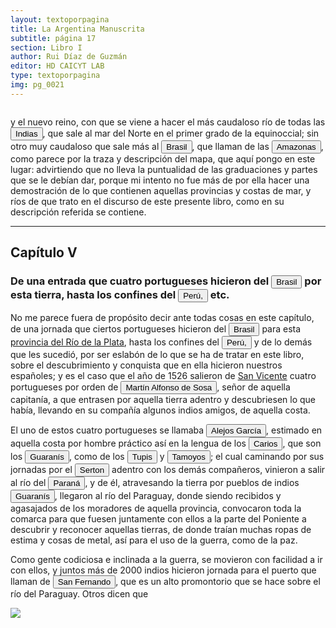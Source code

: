 ```yaml
---
layout: textoporpagina
title: La Argentina Manuscrita
subtitle: página 17
section: Libro I
author: Rui Díaz de Guzmán
editor: HD CAICYT LAB
type: textoporpagina
img: pg_0021
---
```


<div class="row">
    <div class="column">
<p>y el nuevo reino, con que se viene a hacer el más caudaloso río de todas las <button class="balloon" data-balloon-pos="up" data-balloon-length="large" data-balloon="Las Indias Occidentales, una forma muy extendida de denominar a América en todo el período colonial.">Indias</button>, que sale al mar del Norte en el primer grado de la equinoccial; sin otro muy caudaloso que sale más al <a href="https://recogito.pelagios.org/document/wzqxhk0h3vpikm/part/1/edit#c8707536-2c0c-4570-96b1-8fc35da4759f" target="_blank"><button class="balloon" data-balloon-pos="up" data-balloon-length="large" data-balloon="La primera expedición que exploró la región costera brasileña actual, fue parte de la flota que Vasco da Gama llevaba hacia Oriente. Las naves dirigidas por Pedro Álvarez de Cabral se alejaron excesivamente de la costa de África y terminaron en el extremo sur del actual Estado de Bahía, en que el permanecieron entre abril y mayo de 1500. Recién en 1530 la corona portuguesa tomaría acciones, instaurando el régimen de capitanías hereditarias que estructuraría el establecimiento colonial en Brasil.">Brasil</button></a>, que llaman de las <button class="balloon" data-balloon-pos="up" data-balloon-length="large" data-balloon="Río Amazonas.">Amazonas</button>, como parece por la traza y descripción del mapa, que aquí pongo en este lugar: advirtiendo que no lleva la puntualidad de las graduaciones y partes que se le debían dar, porque mi intento no fue más de por ella hacer una demostración de lo que contienen aquellas provincias y costas de mar, y ríos de que trato en el discurso de este presente libro, como en su descripción referida se contiene.</p>    

<hr>

<h2>Capítulo V</h2>

<h3>De una entrada que cuatro portugueses hicieron del <a href="https://recogito.pelagios.org/document/wzqxhk0h3vpikm/part/1/edit#22825113-e4c7-46dd-a1ac-7ee709e6810a" target="_blank"><button class="balloon" data-balloon-pos="up" data-balloon-length="large" data-balloon="La costa de lo que hoy es territorio brasileño fue el primer punto al que llegaron los europeos en América del Sur. La primera expedición que exploró la región fue un desprendimiento de la flota portuguesa que Vasco da Gama (c. 1460-1524) llevaba hacia oriente. Las naves dirigidas por Pedro Álvarez de Cabral (1467-1520) se alejaron excesivamente de la costa de África y terminaron en el extremo sur de actual territorio del Estado de Bahía, en que el permanecieron entre abril y mayo del año 1500. Los portuguese establecieron en la costa precarias feitorias para comerciar verzino o palo brasil con los nativos de las sociedades tupí y guaraní nativas. Recién en 1530 la corona brasileña tomaría acciones decididas para organizar la ocupación portuguesa y las actividades de explotación, cuando instaura el régimen de capitanías hereditarias que estructuraría el establecimiento colonial lusitano en brasil. Bibliografía: Johnson, H. B., &quot;Portuguese Settlement, 1500-1580&quot;, en Bethell, Leslie (ed.), Colonial Brazil, Cambridge, Cambridge University Press, 1987, pp. 1-38; Abulafia, David, El descubrimiento de la humanidad. Encuentros atlánticos en la era de Colón, Barcelona, Crítica, 2009 [2008]; Metcalf, Alida C., Go-Betweens and the Colonization of Brazil, 1500-1600, Austin, University of Texas Press, 2005; Vaz de Caminha, Pêro, Carta del descubrimiento del Brasil, Barcelona, Acantilado, 2009.">Brasil</button></a> por esta tierra, hasta los confines del <a href="https://recogito.pelagios.org/document/wzqxhk0h3vpikm/part/1/edit#a7d77675-31c8-4014-a3a4-b053fa8b1571" target="_blank"><button class="balloon" data-balloon-pos="up" data-balloon-length="large" data-balloon="Entendido como virreinato del Perú.">Perú,</button></a> etc.</h3>

<p>No me parece fuera de propósito decir ante todas cosas en este capítulo, de una jornada que ciertos portugueses hicieron del <a href="https://recogito.pelagios.org/document/wzqxhk0h3vpikm/part/1/edit#d525d8b0-4fba-4a69-9592-6459971f930b" target="_blank"><button class="balloon" data-balloon-pos="up" data-balloon-length="large" data-balloon="La costa de lo que hoy es territorio brasileño fue el primer punto al que llegaron los europeos en América del Sur. La primera expedición que exploró la región fue un desprendimiento de la flota portuguesa que Vasco da Gama (c. 1460-1524) llevaba hacia oriente. Las naves dirigidas por Pedro Álvarez de Cabral (1467-1520) se alejaron excesivamente de la costa de África y terminaron en el extremo sur de actual territorio del Estado de Bahía, en que el permanecieron entre abril y mayo del año 1500. Los portuguese establecieron en la costa precarias feitorias para comerciar verzino o palo brasil con los nativos de las sociedades tupí y guaraní nativas. Recién en 1530 la corona brasileña tomaría acciones decididas para organizar la ocupación portuguesa y las actividades de explotación, cuando instaura el régimen de capitanías hereditarias que estructuraría el establecimiento colonial lusitano en brasil. Bibliografía: Johnson, H. B., &quot;Portuguese Settlement, 1500-1580&quot;, en Bethell, Leslie (ed.), Colonial Brazil, Cambridge, Cambridge University Press, 1987, pp. 1-38; Abulafia, David, El descubrimiento de la humanidad. Encuentros atlánticos en la era de Colón, Barcelona, Crítica, 2009 [2008]; Metcalf, Alida C., Go-Betweens and the Colonization of Brazil, 1500-1600, Austin, University of Texas Press, 2005; Vaz de Caminha, Pêro, Carta del descubrimiento del Brasil, Barcelona, Acantilado, 2009.">Brasil</button></a> para esta <a href="https://recogito.pelagios.org/document/wzqxhk0h3vpikm/part/1/edit#4440e342-38e9-48ac-8bad-39138d4b0701" target="_blank">provincia del Río de la Plata</a>, hasta los confines del <a href="https://recogito.pelagios.org/document/wzqxhk0h3vpikm/part/1/edit#8683a005-c497-4ef6-a730-414b97044eac" target="_blank"><button class="balloon" data-balloon-pos="up" data-balloon-length="large" data-balloon="Entendido como virreinato del Perú.">Perú,</button></a> y de lo demás que les sucedió, por ser eslabón de lo que se ha de tratar en este libro, sobre el descubrimiento y conquista que en ella hicieron nuestros españoles; y es el caso que el año de 1526 salieron de <a href="https://recogito.pelagios.org/document/wzqxhk0h3vpikm/part/1/edit#a67c0cdd-eb84-4085-94db-68a5ef9a31b5" target="_blank">San Vicente</a> cuatro portugueses por orden de <button class="balloon" data-balloon-pos="up" data-balloon-length="large" data-balloon="Martim Afonso de Sousa (Vila Viçosa, 1500 - Lisboa, 21 de julio de 1571), fue un noble, marino y militar portugués, recordado por haber participado en la primera expedición colonizadora de Brasil y por haber sido gobernador de la India portuguesa (1542-1545).. Esta referencia pareceriera un embellecimiento de la historia, ya que de haber ocurrido, esta expedición de la costa del Brasil a los Andes se habría generado entre los núafragos de Solís y de Rodrigo de Acuña sin ninguna mediación oficial.">Martín Alfonso de Sosa</button>, señor de aquella capitanía, a que entrasen por aquella tierra adentro y descubriesen lo que había, llevando en su compañía algunos indios amigos, de aquella costa.</p>


<p>El uno de estos cuatro portugueses se llamaba <button class="balloon" data-balloon-pos="up" data-balloon-length="large" data-balloon="Alejo o Alexo García resultó vital en la construcción del Río de la Plata como una atractiva frontera de exploración tras la expedición de Solís. Si bien se lo considera un personaje histórico, predominan las referencias que de él dieron otros náufragos de la expedición de Solís como Enrique Montes y Melchor Ramírez. Según se consigna en diversos documentos Alejo García habría avanzado por tierra, partiendo desde la costa del Brasil a la altura de la Isla de Santa Catalina, hasta alcanzar el Incario. Habría ido seguido o acompañado de una multitud de indios guaraníes deseosos de apoderarse también de las riquezas del país del metal. Tras alcanzar los Andes, García y sus aliados se habrían hecho de un fabuloso tesoro en metales preciosos, pero cuando ya estaban retornado, fueron mortalmente atacados por indios en el río Paraguay, alrededor del año 1525. Alejo García habría muerto en el enfrentamiento y el tesoro se perdió con él, pero algunos sobrevivientes habrían podido alcanzar la costa brasileña con pequeñas muestras de metal precioso. Bibliografía: RRubio, Julián María, Exploración y conquista del Río de la Plata, Siglos XVI y XVII, Barcelona, Salvat, 1942, pp. 41-45; Domínguez, Manuel, El alma de la raza, Asunción, Casa Editora de Cándido Zamphirópolos, 1918; Gandía, Enrique de, Historia del Gran Chaco, Buenos Aires, Roldán, 1929, pp. 77 y 85; Domínguez, Manuel, Historia crítica de los mitos de la conquista de América, Buenos Aires y Madrid, Juan Roldán y Cía, 1929, pp. 161-167; Moreno, Fulgencio, La ciudad de Asunción, Buenos Aires, Librería J. Suárez, 1926, p. 8-9 y 35 y Cardozo Efraím, El Paraguay de la conquista, Asunción, El Lector, 1996 [1959], pp. 35-36; Guérin, Miguel Alberto, &quot;La organización inicial del espacio rioplatense&quot;, en Tandeter, Enrique (dir.), Nueva Historia Argentina. Tomo 2: La Sociedad Colonial, Buenos Aires, Sudamericana, 2000, pp. 13-54 pp. 27; Quarleri, Lía, Rebelión y guerra en las fronteras del Plata. Guaraníes, jesuitas e imperios coloniales, Buenos Aires, FCE, 2007, p. 46; Fradkin, R.; Garavaglia, Juan Carlos, La Argentina colonial. El Río de la Plata entre los siglos XVI y XIX, Buenos Aires, Siglo Veintiuno, 2009, p. 15. Más allá de la realización o no del viaje de García y de su calidad histórica, lo cierto es que fue una referencia tenida por cierta en varios de los principales documentos de la temprana exploración y conquista del Río de la Plata.">Alejos García</button>, estimado en aquella costa por hombre práctico así en la lengua de los <button class="balloon" data-balloon-pos="up" data-balloon-length="large" data-balloon="Parcialidad guaraní que estaba instalada en las proximidades de donde fue fundada la ciudad de Asunción. Es frecuente que se utilice su nombre para denominar a todos los guaraníes. Bibliografía: Melià, Bartomeu, El guaraní conquistado y reducido: ensayos de etnohistoria, Asunción, Universidad Católica-Centro de Estudios Paraguayos &quot;Antonio Guasch&quot;, cuarta edición, 1997 [1986]; Melià, Bartomeu, &quot;Sociedades fluviales y selvícolas del este: Paraguay y Paraná&quot;, en Rojas Rabiela, Teresa; Murra, John (dirs.), Historia general de América Latina. Volumen I, París, Editorial Trotta-UNESCO, 1999, pp. 335-552; Roulet, Florencia, La resistencia de los guaraní del Paraguay a la conquista española (1537-1556), Posadas, Editorial Universitaria de la Universidad Nacional de Misiones, 1993; Quarleri, Lía, Rebelión y guerra en las fronteras del Plata. Guaraníes, jesuitas e imperios coloniales, Buenos Aires, FCE, 2007; Perusset, Macarena, &quot;Guaraníes y españoles. Primeros momentos de encuentro en las tierras del antiguo en las tierras del antiguo Paraguay&quot;, en Anuario del Centro de Estudios Históricos &quot;Prof. Carlos S. Segreti&quot;, año 8, núm. 8, 2008, pp. 245-264.Bonomo, Mariano; Costa Angrizani; Rodrigo, Apolinaire; Eduardo, Noelli, Francisco Silva, &quot;A Model for the Guaraní Expansion in the Río de La Plata Basin and Littoral Zone of Southern Brazil&quot;, en Quaternary International, núm. 356, 2015, pp. 54-73; Susnik, Branislava, El indio colonial del Paraguay. El guaraní colonial, Asunción, Museo Etnográfico &quot;Andrés Barbero&quot;, 1965; Susnik, Branislava, El rol de los indígenas en la formación y en la vivencia del Paraguay. Tomo I, Asunción, Universo, 1982.">Carios</button>, que son los <button class="balloon" data-balloon-pos="up" data-balloon-length="large" data-balloon="Refiere a Los guaraníes o avá, según su autodenominación étnica original (que significa &quot;ser humano&quot;), son un grupo de pueblos indígenas suramericanos que se ubican geográficamente en Paraguay, noreste de Argentina (en ciertas zonas de provincias de la Región del Litoral),​ sur y suroeste de Brasil (en los estados de Río Grande del Sur, Santa Catarina, Paraná y Mato Grosso del Sur) y sureste de Bolivia (en los departamentos de Tarija, Santa Cruz y Chuquisaca) y norte de Uruguay.El muy difundido nombre guaraní lo escucharon los españoles que, al invadir su territorio, habrían oído, entre los gritos de guerra de este pueblo, la frase guará-ny, que significa &quot;combatir-los&quot;. Por otra parte el nombre dada significa en guaraní 'guerrero', &quot;ava&quot; que significa &quot;hombre&quot; y se pronuncia en forma grave entre los chiriguanos (ava guaraníes).Otra versión afirma que la denominación fue tomada de la deformación de una palabra guaraní, guariní que significa precisamente &quot;guerra&quot; o &quot;guerrear&quot;. Al parecer los mismos indígenas se denominaron de esa manera, indicando con ello que se consideraban guerreros.. Los guaraníes se extendían, dividios entre distintas parcialidades, entre la costa brasileña y los contrafuertes andinos, teniendo además asentamientos en las islasdel Río Paraná y del delta del Río de la Plata. Cultivadores selvícolas, producían regulamente excedentes agrícolas que serían indispensables para el avance de la conquista española en el región. Bibliografía:  Silva Noelli, Francisco, &quot;La distribución geográfica de las evidencias arqueológicasguaraní&quot;, en Revista de Indias, vol. LXIV, núm. 30, 2004, pp. 17-34; Susnik, Branislava, El indio colonial del Paraguay. El guaraní colonial, Asunción, Museo Etnográfico &quot;Andrés Barbero&quot;, 1965; Susnik, Branislava, El rol de los indígenas en la formación y en la vivencia delParaguay. Tomo I, Asunción, Universo, 1982; Melià, Bartomeu, El guaraní conquistado y reducido: ensayos de etnohistoria, Asunción, Universidad Católica-Centro de Estudios Paraguayos &quot;AntonioGuasch&quot;, cuarta edición, 1997 [1986]; Melià, Bartomeu, &quot;Sociedades fluviales y selvícolas del este: Paraguay y Paraná&quot;, en Rojas Rabiela, Teresa; Murra, John (dirs.), Historia general de América Latina. Volumen I, París, Editorial Trotta-UNESCO, 1999, pp. 335-552; Catafesto de Sousa, José Otávio, &quot;O sistema econômico nas sociedades indígenas guaraní pré-coloniais&quot;, en Horizontes Antropológicos, año 8, núm. 18, 2002, pp. 211-253; Monteiro, John Manuel, &quot;Os guaraní e a História do Brasil Meridional. Séculos XVI-XVII&quot;, en Carneiro Da Cunha, Manuela L. (org.), História dos índios no Brasil, San Pablo, Fundação de Amparo à Pesquisa do Estado de São Paulo-Companhia das Letras-Secretaria Municipal de Cultura Prefeitura do Município de São Paulo, 1992 pp. 475-498.">Guaranís</button>, como de los <button class="balloon" data-balloon-pos="up" data-balloon-length="large" data-balloon="Tupíes, parcialidad perteneciente al tronco lingüístico Tupí-Guaraní y que tenía uno de sus principales asentamientos en la Bahía de Guanabara. Más arriba aparecen mecionado como tupinamás. Bibliografía: Carneiro Da Cunha, Manuela L. (org.), História dos índios no Brasil, San Pablo, Fundação de Amparo à Pesquisa do Estado de São Paulo-Companhia das Letras-Secretaria Municipal de Cultura Prefeitura do Município de São Paulo, 1992; Silva Noelli, Francisco, &quot;The tupi  expansion&quot;, en Silverman, Helaine; Isbell, William H. (eds.), Handbook of South American Archaeology, op. cit., pp. 659-670; Carneiro Da Cunha, Manuela L.; Viveiros de Castro, &quot;Vingança e temporalidade: os tupinamba&quot;, en JSA, vol. LXXI, 1985, pp. 191-208.">Tupis</button> y <button class="balloon" data-balloon-pos="up" data-balloon-length="large" data-balloon="Más arriba aparecen mencionados como tamoios y pueden identificarse también con los tupí-nambá. Bibliografía: Carneiro Da Cunha, Manuela L. (org.), História dos índios no Brasil, San Pablo, Fundação de Amparo à Pesquisa do Estado de São Paulo-Companhia das Letras-Secretaria Municipal de Cultura Prefeitura do Município de São Paulo, 1992; Monteiro, John M., &quot;The Crises and Transformations of Invaded Societies: Coastal Brazil in the Sixteenth Century&quot; en en Salomon, Frank; Schwartz, Stuart B. (eds.), The Cambridge History of the Native Peoples of the Americas. Volume III. Part I, Cambridge, Cambridge University Press, 1999, p. 973-1023.">Tamoyos</button>; el cual caminando por sus jornadas por el <button class="balloon" data-balloon-pos="up" data-balloon-length="large" data-balloon="Si bien el Sertao es una región geográfica determinada en al actualidad, debería considerarse el uso del vocablo para indicar un lugar alejado de la costa, de los terrenos poblados, inexplorado o cubierto por bosques. Véase Díaz de Guzmán, Ruy, Argentina. Historia del Descubrimiento y Conquista del Río de la Plata, Buenos Aires, Editorial de la Facultad de Filosofía y Letras, 2012, p. 93, nota 242. Edición de Silvia Tieffemberg">Serton</button> adentro con los demás compañeros, vinieron a salir al río del <a href="https://recogito.pelagios.org/document/wzqxhk0h3vpikm/part/1/edit#ac7e2155-ce66-4c17-9599-db1583493c2b" target="_blank"><button class="balloon" data-balloon-pos="up" data-balloon-length="large" data-balloon="Se refiere al Río Paraná.">Paraná</button></a>, y de él, atravesando la tierra por pueblos de indios <button class="balloon" data-balloon-pos="up" data-balloon-length="large" data-balloon="Refiere a Los guaraníes o avá, según su autodenominación étnica original (que significa &quot;ser humano&quot;), son un grupo de pueblos indígenas suramericanos que se ubican geográficamente en Paraguay, noreste de Argentina (en ciertas zonas de provincias de la Región del Litoral),​ sur y suroeste de Brasil (en los estados de Río Grande del Sur, Santa Catarina, Paraná y Mato Grosso del Sur) y sureste de Bolivia (en los departamentos de Tarija, Santa Cruz y Chuquisaca) y norte de Uruguay.El muy difundido nombre guaraní lo escucharon los españoles que, al invadir su territorio, habrían oído, entre los gritos de guerra de este pueblo, la frase guará-ny, que significa &quot;combatir-los&quot;. Por otra parte el nombre dada significa en guaraní 'guerrero', &quot;ava&quot; que significa &quot;hombre&quot; y se pronuncia en forma grave entre los chiriguanos (ava guaraníes).Otra versión afirma que la denominación fue tomada de la deformación de una palabra guaraní, guariní que significa precisamente &quot;guerra&quot; o &quot;guerrear&quot;. Al parecer los mismos indígenas se denominaron de esa manera, indicando con ello que se consideraban guerreros.. Los guaraníes se extendían, dividios entre distintas parcialidades, entre la costa brasileña y los contrafuertes andinos, teniendo además asentamientos en las islasdel Río Paraná y del delta del Río de la Plata. Cultivadores selvícolas, producían regulamente excedentes agrícolas que serían indispensables para el avance de la conquista española en el región. Bibliografía:  Silva Noelli, Francisco, &quot;La distribución geográfica de las evidencias arqueológicasguaraní&quot;, en Revista de Indias, vol. LXIV, núm. 30, 2004, pp. 17-34; Susnik, Branislava, El indio colonial del Paraguay. El guaraní colonial, Asunción, Museo Etnográfico &quot;Andrés Barbero&quot;, 1965; Susnik, Branislava, El rol de los indígenas en la formación y en la vivencia delParaguay. Tomo I, Asunción, Universo, 1982; Melià, Bartomeu, El guaraní conquistado y reducido: ensayos de etnohistoria, Asunción, Universidad Católica-Centro de Estudios Paraguayos &quot;AntonioGuasch&quot;, cuarta edición, 1997 [1986]; Melià, Bartomeu, &quot;Sociedades fluviales y selvícolas del este: Paraguay y Paraná&quot;, en Rojas Rabiela, Teresa; Murra, John (dirs.), Historia general de América Latina. Volumen I, París, Editorial Trotta-UNESCO, 1999, pp. 335-552; Catafesto de Sousa, José Otávio, &quot;O sistema econômico nas sociedades indígenas guaraní pré-coloniais&quot;, en Horizontes Antropológicos, año 8, núm. 18, 2002, pp. 211-253; Monteiro, John Manuel, &quot;Os guaraní e a História do Brasil Meridional. Séculos XVI-XVII&quot;, en Carneiro Da Cunha, Manuela L. (org.), História dos índios no Brasil, San Pablo, Fundação de Amparo à Pesquisa do Estado de São Paulo-Companhia das Letras-Secretaria Municipal de Cultura Prefeitura do Município de São Paulo, 1992 pp. 475-498.">Guaranís</button>, llegaron al río del Paraguay, donde siendo recibidos y agasajados de los moradores de aquella provincia, convocaron toda la comarca para que fuesen juntamente con ellos a la parte del Poniente a descubrir y reconocer aquellas tierras, de donde traían muchas ropas de estima y cosas de metal, así para el uso de la guerra, como de la paz.</p>

<p>Como gente codiciosa e inclinada a la guerra, se movieron con facilidad a ir con ellos, y juntos más de 2000 indios hicieron jornada para el puerto que llaman de <button class="balloon" data-balloon-pos="up" data-balloon-length="large" data-balloon="Un puerto ubicado sobre la orilla oriental del Paraguay, algo más al norte que el Cerro Pan de Azúcar.">San Fernando</button>, que es un alto promontorio que se hace sobre el río del Paraguay. Otros dicen que 
</p>
</div>

<div class="column">
<a href="{{site.baseurl}}/assets/img/argentina_manuscrita/{{page.img}}.jpg"><img src="{{site.baseurl}}/assets/img/argentina_manuscrita/{{page.img}}.jpg"></a>
</div>
</div>